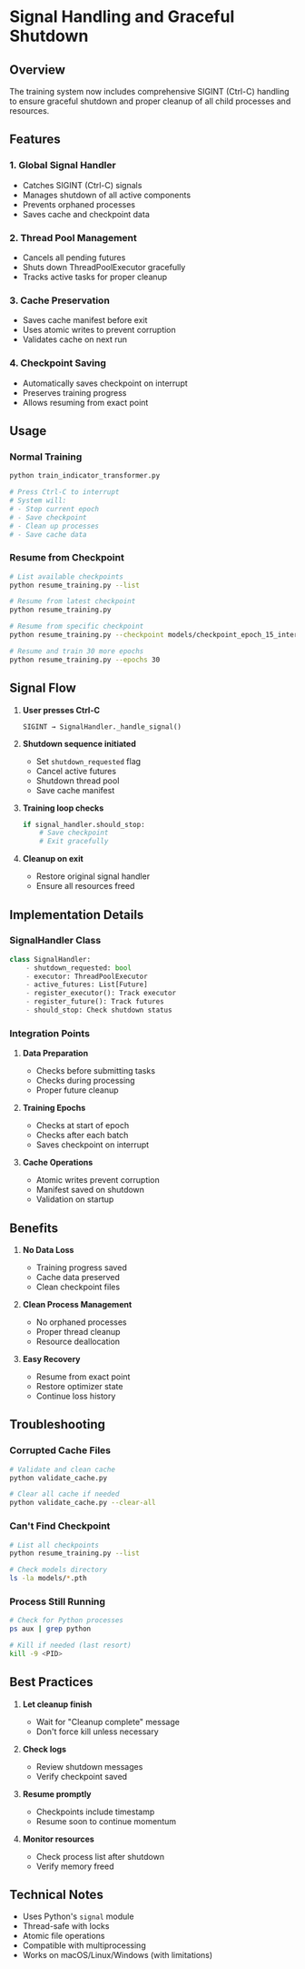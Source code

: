 # Signal Handling and Graceful Shutdown

## Overview

The training system now includes comprehensive SIGINT (Ctrl-C) handling to ensure graceful shutdown and proper cleanup of all child processes and resources.

## Features

### 1. **Global Signal Handler**
- Catches SIGINT (Ctrl-C) signals
- Manages shutdown of all active components
- Prevents orphaned processes
- Saves cache and checkpoint data

### 2. **Thread Pool Management**
- Cancels all pending futures
- Shuts down ThreadPoolExecutor gracefully
- Tracks active tasks for proper cleanup

### 3. **Cache Preservation**
- Saves cache manifest before exit
- Uses atomic writes to prevent corruption
- Validates cache on next run

### 4. **Checkpoint Saving**
- Automatically saves checkpoint on interrupt
- Preserves training progress
- Allows resuming from exact point

## Usage

### Normal Training
```bash
python train_indicator_transformer.py

# Press Ctrl-C to interrupt
# System will:
# - Stop current epoch
# - Save checkpoint
# - Clean up processes
# - Save cache data
```

### Resume from Checkpoint
```bash
# List available checkpoints
python resume_training.py --list

# Resume from latest checkpoint
python resume_training.py

# Resume from specific checkpoint
python resume_training.py --checkpoint models/checkpoint_epoch_15_interrupted.pth

# Resume and train 30 more epochs
python resume_training.py --epochs 30
```

## Signal Flow

1. **User presses Ctrl-C**
   ```
   SIGINT → SignalHandler._handle_signal()
   ```

2. **Shutdown sequence initiated**
   - Set `shutdown_requested` flag
   - Cancel active futures
   - Shutdown thread pool
   - Save cache manifest

3. **Training loop checks**
   ```python
   if signal_handler.should_stop:
       # Save checkpoint
       # Exit gracefully
   ```

4. **Cleanup on exit**
   - Restore original signal handler
   - Ensure all resources freed

## Implementation Details

### SignalHandler Class
```python
class SignalHandler:
    - shutdown_requested: bool
    - executor: ThreadPoolExecutor
    - active_futures: List[Future]
    - register_executor(): Track executor
    - register_future(): Track futures
    - should_stop: Check shutdown status
```

### Integration Points

1. **Data Preparation**
   - Checks before submitting tasks
   - Checks during processing
   - Proper future cleanup

2. **Training Epochs**
   - Checks at start of epoch
   - Checks after each batch
   - Saves checkpoint on interrupt

3. **Cache Operations**
   - Atomic writes prevent corruption
   - Manifest saved on shutdown
   - Validation on startup

## Benefits

1. **No Data Loss**
   - Training progress saved
   - Cache data preserved
   - Clean checkpoint files

2. **Clean Process Management**
   - No orphaned processes
   - Proper thread cleanup
   - Resource deallocation

3. **Easy Recovery**
   - Resume from exact point
   - Restore optimizer state
   - Continue loss history

## Troubleshooting

### Corrupted Cache Files
```bash
# Validate and clean cache
python validate_cache.py

# Clear all cache if needed
python validate_cache.py --clear-all
```

### Can't Find Checkpoint
```bash
# List all checkpoints
python resume_training.py --list

# Check models directory
ls -la models/*.pth
```

### Process Still Running
```bash
# Check for Python processes
ps aux | grep python

# Kill if needed (last resort)
kill -9 <PID>
```

## Best Practices

1. **Let cleanup finish**
   - Wait for "Cleanup complete" message
   - Don't force kill unless necessary

2. **Check logs**
   - Review shutdown messages
   - Verify checkpoint saved

3. **Resume promptly**
   - Checkpoints include timestamp
   - Resume soon to continue momentum

4. **Monitor resources**
   - Check process list after shutdown
   - Verify memory freed

## Technical Notes

- Uses Python's `signal` module
- Thread-safe with locks
- Atomic file operations
- Compatible with multiprocessing
- Works on macOS/Linux/Windows (with limitations)